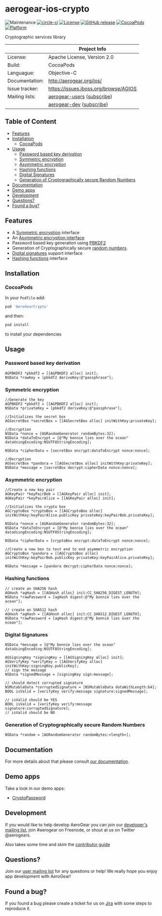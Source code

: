 # aerogear-ios-crypto

![Maintenance](https://img.shields.io/maintenance/yes/2017.svg)
[![circle-ci](https://img.shields.io/circleci/project/github/aerogear/aerogear-ios-crypto/master.svg)](https://circleci.com/gh/aerogear/aerogear-ios-crypto)
[![License](https://img.shields.io/badge/-Apache%202.0-blue.svg)](https://opensource.org/s/Apache-2.0)
[![GitHub release](https://img.shields.io/github/release/aerogear/aerogear-ios-crypto.svg)](https://github.com/aerogear/aerogear-ios-crypto/releases)
[![CocoaPods](https://img.shields.io/cocoapods/v/AeroGearCrypto.svg)](https://cocoapods.org/pods/AeroGearCrypto)
[![Platform](https://img.shields.io/cocoapods/p/AeroGearCrypto.svg)](https://cocoapods.org/pods/AeroGearCrypto)

Cryptographic services library

|                 | Project Info                                 |
| --------------- | -------------------------------------------- |
| License:        | Apache License, Version 2.0                  |
| Build:          | CocoaPods                                    |
| Languague:      | Objective-C                                  |
| Documentation:  | http://aerogear.org/ios/                     |
| Issue tracker:  | https://issues.jboss.org/browse/AGIOS        |
| Mailing lists:  | [aerogear-users](http://aerogear-users.1116366.n5.nabble.com/) ([subscribe](https://lists.jboss.org/mailman/listinfo/aerogear-users))                            |
|                 | [aerogear-dev](http://aerogear-dev.1069024.n5.nabble.com/) ([subscribe](https://lists.jboss.org/mailman/listinfo/aerogear-dev))     

## Table of Content

* [Features](#features)
* [Installation](#installation)
  * [CocoaPods](#cocoapods)
* [Usage](#usage)
  * [Password based key derivation](#password-based-key-derivation)
  * [Symmetric encryption](#symmetric-encryption)
  * [Asymmetric encryption](#asymmetric-encryption)
  * [Hashing functions](#hashing-functions)
  * [Digital Signatures](#digital-signatures)
  * [Generation of Cryptographically secure Random Numbers](#generation-of-cryptographically-secure-random-numbers)
* [Documentation](#documentation)
* [Demo apps](#demo-apps)
* [Development](#development)
* [Questions?](#questions)
* [Found a bug?](#found-a-bug)


## Features

* A [Symmetric encryption](http://nacl.cr.yp.to/secretbox.html) interface
* An [Asymmetric encryption interface](http://nacl.cr.yp.to/box.html)
* Password based key generation using [PBKDF2](http://en.wikipedia.org/wiki/PBKDF2)
* Generation of Cryptographically secure [random numbers](http://en.wikipedia.org/wiki/Cryptographically_secure_pseudorandom_number_generator).
* [Digital signatures](http://ed25519.cr.yp.to) support interface 
* [Hashing functions](http://csrc.nist.gov/publications/fips/fips180-4/fips-180-4.pdf) interface

## Installation

### CocoaPods

In your `Podfile` add:

```bash
pod 'AeroGearCrypto'
```

and then:

```bash
pod install
```

to install your dependencies

## Usage

### Password based key derivation

```ObjC
AGPBKDF2 *pbkdf2 = [[AGPBKDF2 alloc] init];
NSData *rawKey = [pbkdf2 deriveKey:@"passphrase"];
```

### Symmetric encryption

```ObjC
//Generate the key
AGPBKDF2 *pbkdf2 = [[AGPBKDF2 alloc] init];
NSData *privateKey = [pbkdf2 deriveKey:@"passphrase"];

//Initializes the secret box
AGSecretBox *secretBox = [[AGSecretBox alloc] initWithKey:privateKey];

//Encryption
NSData *nonce = [AGRandomGenerator randomBytes:32];
NSData *dataToEncrypt = [@"My bonnie lies over the ocean" dataUsingEncoding:NSUTF8StringEncoding];

NSData *cipherData = [secretBox encrypt:dataToEncrypt nonce:nonce];

//Decryption
AGSecretBox *pandora = [[AGSecretBox alloc] initWithKey:privateKey];
NSData *message = [secretBox decrypt:cipherData nonce:nonce];
```

### Asymmetric encryption

```ObjC
//Create a new key pair
AGKeyPair *keyPairBob = [[AGKeyPair alloc] init];
AGKeyPair *keyPairAlice = [[AGKeyPair alloc] init];

//Initializes the crypto box
AGCryptoBox *cryptoBox = [[AGCryptoBox alloc] initWithKey:keyPairAlice.publicKey privateKey:keyPairBob.privateKey];

NSData *nonce = [AGRandomGenerator randomBytes:32];
NSData *dataToEncrypt = [@"My bonnie lies over the ocean" dataUsingEncoding:NSUTF8StringEncoding];

NSData *cipherData = [cryptoBox encrypt:dataToEncrypt nonce:nonce];

//Create a new box to test end to end asymmetric encryption
AGCryptoBox *pandora = [[AGCryptoBox alloc] initWithKey:keyPairBob.publicKey privateKey:keyPairAlice.privateKey];

NSData *message = [pandora decrypt:cipherData nonce:nonce];
```

### Hashing functions

```ObjC
// create an SHA256 hash
AGHash *agHash = [[AGHash alloc] init:CC_SHA256_DIGEST_LENGTH];
NSData *rawPassword = [agHash digest:@"My bonnie lies over the ocean"];

// create an SHA512 hash
AGHash *agHash = [[AGHash alloc] init:CC_SHA512_DIGEST_LENGTH];
NSData *rawPassword = [agHash digest:@"My bonnie lies over the ocean"];
```

### Digital Signatures

```ObjC
NSData *message = [@"My bonnie lies over the ocean" dataUsingEncoding:NSUTF8StringEncoding];
    
AGSigningKey *signingKey = [[AGSigningKey alloc] init];
AGVerifyKey *verifyKey = [[AGVerifyKey alloc] initWithKey:signingKey.publicKey];
// sign the message
NSData *signedMessage = [signingKey sign:message];

// should detect corrupted signature
NSMutableData *corruptedSignature = [NSMutableData dataWithLength:64];
BOOL isValid = [verifyKey verify:message signature:signedMessage];
   
// isValid should be YES
BOOL isValid = [verifyKey verify:message signature:corruptedSignature];
// isValid should be NO
```

### Generation of Cryptographically secure Random Numbers
```ObjC
NSData *random = [AGRandomGenerator randomBytes:<length>];
```
	
## Documentation

For more details about that please consult [our documentation](http://aerogear.org/ios/).

## Demo apps

Take a look in our demo apps:

* [CryptoPassword](https://github.com/aerogear/aerogear-ios-cookbook/tree/master/CryptoPassword)

## Development

If you would like to help develop AeroGear you can join our [developer's mailing list](https://lists.jboss.org/mailman/listinfo/aerogear-dev), join #aerogear on Freenode, or shout at us on Twitter @aerogears.

Also takes some time and skim the [contributor guide](http://aerogear.org/docs/guides/Contributing/)

## Questions?

Join our [user mailing list](https://lists.jboss.org/mailman/listinfo/aerogear-users) for any questions or help! We really hope you enjoy app development with AeroGear!

## Found a bug?

If you found a bug please create a ticket for us on [Jira](https://issues.jboss.org/browse/AGIOS) with some steps to reproduce it.
